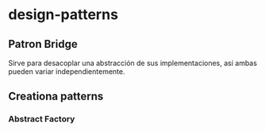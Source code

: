 # design-patterns

## Patron Bridge
Sirve para desacoplar una abstracción de sus implementaciones, así ambas pueden variar independientemente.

## Creationa patterns

### Abstract Factory


